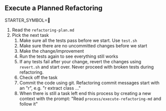 ## Execute a Planned Refactoring

STARTER_SYMBOL=🧹

1. Read the `refactoring-plan.md`
2. Pick the next task
    1. Make sure all the tests pass before we start. Use `test.sh`
    2. Make sure there are no uncommitted changes before we start
    3. Make the change/improvement
    4. Run the tests again to see everything still works
    5. If any tests fail after your change, revert the changes using `revert.sh` and start over. Never proceed with broken tests during refactoring.
    6. Check off the task
    7. Commit the code using git. Refactoring commit messages start with an "r", e.g. "r extract class ..."
    8. When there is still a task left end this process by creating a new context with the prompt: "Read `process/execute-refactoring-md` and follow it"
